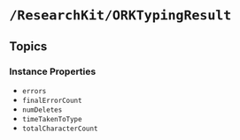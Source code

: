 # ``/ResearchKit/ORKTypingResult``

<!-- The content below this line is auto-generated and is redundant. You should either incorporate it into your content above this line or delete it. -->

## Topics

### Instance Properties

- ``errors``
- ``finalErrorCount``
- ``numDeletes``
- ``timeTakenToType``
- ``totalCharacterCount``